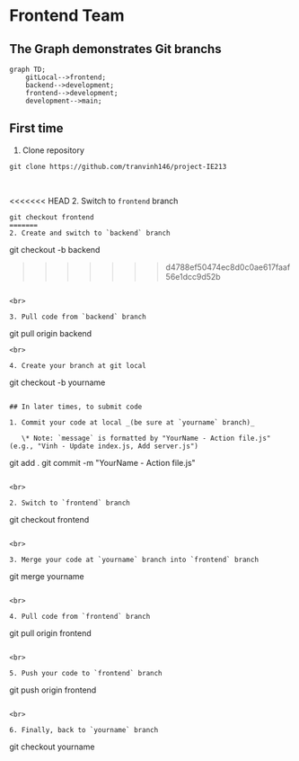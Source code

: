 # Frontend Team

## The Graph demonstrates Git branchs

```mermaid
graph TD;
    gitLocal-->frontend;
    backend-->development;
    frontend-->development;
    development-->main;
```

## First time

1. Clone repository

```
git clone https://github.com/tranvinh146/project-IE213
```

<br>

<<<<<<< HEAD
2. Switch to `frontend` branch

```
git checkout frontend
=======
2. Create and switch to `backend` branch

```
git checkout -b backend
>>>>>>> d4788ef50474ec8d0c0ae617faaf56e1dcc9d52b
```

<br>

3. Pull code from `backend` branch

```
git pull origin backend
```
<br>

4. Create your branch at git local

```
git checkout -b yourname
```

## In later times, to submit code

1. Commit your code at local _(be sure at `yourname` branch)_

   \* Note: `message` is formatted by "YourName - Action file.js" (e.g., "Vinh - Update index.js, Add server.js")

```
git add .
git commit -m "YourName - Action file.js"
```

<br>

2. Switch to `frontend` branch

```
git checkout frontend
```

<br>

3. Merge your code at `yourname` branch into `frontend` branch

```
git merge yourname
```

<br>

4. Pull code from `frontend` branch

```
git pull origin frontend
```

<br>

5. Push your code to `frontend` branch

```
git push origin frontend
```

<br>

6. Finally, back to `yourname` branch

```
git checkout yourname
```
